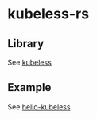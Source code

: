 # kubeless-rs #

## Library ##
See [kubeless](./kubeless)

## Example ##
See [hello-kubeless](./hello-kubeless)
